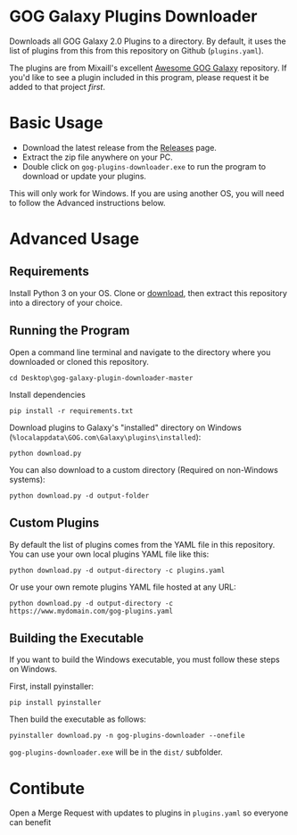 # GOG Galaxy Plugins Downloader

Downloads all GOG Galaxy 2.0 Plugins to a directory. By default, it uses the
list of plugins from this from this repository on Github (`plugins.yaml`).

The plugins are from Mixaill's excellent [Awesome GOG Galaxy](https://github.com/Mixaill/awesome-gog-galaxy)
repository. If you'd like to see a plugin included in this program, please
request it be added to that project _first_.

# Basic Usage

* Download the latest release from the [Releases](https://github.com/Slashbunny/gog-galaxy-plugin-downloader/releases) page.
* Extract the zip file anywhere on your PC.
* Double click on `gog-plugins-downloader.exe` to run the program to download or
update your plugins.

This will only work for Windows. If you are using another OS, you will need to
follow the Advanced instructions below.

# Advanced Usage

## Requirements

Install Python 3 on your OS. Clone or [download](https://github.com/Slashbunny/gog-galaxy-plugin-downloader/archive/master.zip), then extract this repository into a directory of your choice.

## Running the Program

Open a command line terminal and navigate to the directory where you downloaded
or cloned this repository.

```
cd Desktop\gog-galaxy-plugin-downloader-master
```

Install dependencies

```
pip install -r requirements.txt
```

Download plugins to Galaxy's "installed" directory on Windows (`%localappdata\GOG.com\Galaxy\plugins\installed`):

```
python download.py
```

You can also download to a custom directory (Required on non-Windows systems):

```
python download.py -d output-folder
```

## Custom Plugins

By default the list of plugins comes from the YAML file in this repository. You
can use your own local plugins YAML file like this:

```
python download.py -d output-directory -c plugins.yaml
```

Or use your own remote plugins YAML file hosted at any URL:

```
python download.py -d output-directory -c https://www.mydomain.com/gog-plugins.yaml
```

## Building the Executable

If you want to build the Windows executable, you must follow these steps on
Windows.

First, install pyinstaller:

```
pip install pyinstaller
```

Then build the executable as follows:

```
pyinstaller download.py -n gog-plugins-downloader --onefile
```

`gog-plugins-downloader.exe` will be in the `dist/` subfolder.

# Contibute

Open a Merge Request with updates to plugins in `plugins.yaml` so everyone
can benefit

